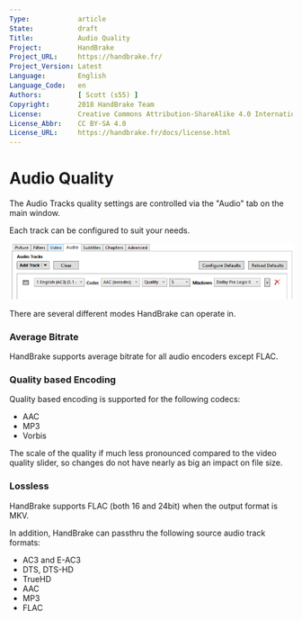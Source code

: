 ```yaml
---
Type:            article
State:           draft
Title:           Audio Quality
Project:         HandBrake
Project_URL:     https://handbrake.fr/
Project_Version: Latest
Language:        English
Language_Code:   en
Authors:         [ Scott (s55) ]
Copyright:       2018 HandBrake Team
License:         Creative Commons Attribution-ShareAlike 4.0 International
License_Abbr:    CC BY-SA 4.0
License_URL:     https://handbrake.fr/docs/license.html
---
```


Audio Quality
=============================

The Audio Tracks quality settings are controlled via the "Audio" tab on the main window.

Each track can be configured to suit your needs.

<!-- .system-win -->

![HandBrake's Audio Track Settings](../../images/windows/audio-quality-1.0.0.png "HandBrake's Audio Track Settings")

<!-- /.system-win -->

There are several different modes HandBrake can operate in.

### Average Bitrate

HandBrake supports average bitrate for all audio encoders except FLAC.

### Quality based Encoding

Quality based encoding is supported for the following codecs:
- AAC
- MP3
- Vorbis

The scale of the quality if much less pronounced compared to the video quality slider, so changes do not have nearly as big an impact on file size. 

### Lossless

HandBrake supports FLAC (both 16 and 24bit) when the output format is MKV.

In addition, HandBrake can passthru the following source audio track formats:

- AC3 and E-AC3
- DTS, DTS-HD
- TrueHD
- AAC
- MP3
- FLAC

  



